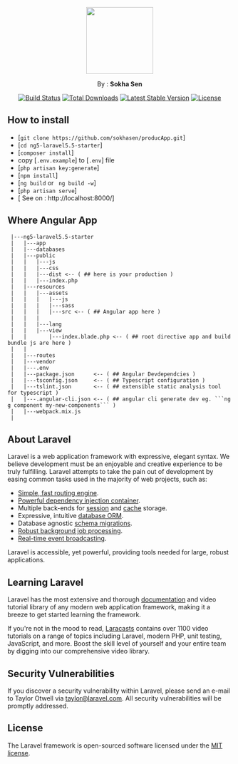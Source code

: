 <p align="center"><img width="150px" src="http://creative-punch.net/wp-content/uploads/2014/01/Angular_Laravel.jpg"></p>
<p align="center">By : <strong>Sokha Sen</strong></p>

<p align="center">
<a href="https://travis-ci.org/laravel/framework"><img src="https://travis-ci.org/laravel/framework.svg" alt="Build Status"></a>
<a href="https://packagist.org/packages/laravel/framework"><img src="https://poser.pugx.org/laravel/framework/d/total.svg" alt="Total Downloads"></a>
<a href="https://packagist.org/packages/laravel/framework"><img src="https://poser.pugx.org/laravel/framework/v/stable.svg" alt="Latest Stable Version"></a>
<a href="https://packagist.org/packages/laravel/framework"><img src="https://poser.pugx.org/laravel/framework/license.svg" alt="License"></a>
</p>

## How to install
- [``` git clone https://github.com/sokhasen/producApp.git ```]
- [``` cd ng5-laravel5.5-starter ```]
- [``` composer install ```]
- copy [``` .env.example ```] to [``` .env ```] file
- [``` php artisan key:generate ```]
- [``` npm install ```]
- [``` ng build ``` or ``` ng build -w```]
- [``` php artisan serve ```]
- [ See on : http://localhost:8000/]


## Where Angular App
 ```
  |---ng5-laravel5.5-starter
  |   |---app
  |   |---databases
  |   |---public
  |   |   |---js
  |   |   |---css
  |   |   |---dist <-- ( ## here is your production )
  |   |   |---index.php
  |   |---resources
  |   |   |---assets
  |   |   |   |---js
  |   |   |   |---sass
  |   |   |   |---src <-- ( ## Angular app here )
  |   |   |   
  |   |   |---lang
  |   |   |---view
  |   |       |---index.blade.php <-- ( ## root directive app and build bundle js are here )
  |   |      
  |   |---routes
  |   |---vendor
  |   |---.env
  |   |---package.json      <-- ( ## Angular Devdependcies )
  |   |---tsconfig.json     <-- ( ## Typescript configuration )
  |   |---tslint.json       <-- ( ## extensible static analysis tool for typescript )
  |   |---.angular-cli.json <-- ( ## angular cli generate dev eg. ```ng g component my-new-components``` )
  |   |---webpack.mix.js
  |
 ```


## About Laravel

Laravel is a web application framework with expressive, elegant syntax. We believe development must be an enjoyable and creative experience to be truly fulfilling. Laravel attempts to take the pain out of development by easing common tasks used in the majority of web projects, such as:

- [Simple, fast routing engine](https://laravel.com/docs/routing).
- [Powerful dependency injection container](https://laravel.com/docs/container).
- Multiple back-ends for [session](https://laravel.com/docs/session) and [cache](https://laravel.com/docs/cache) storage.
- Expressive, intuitive [database ORM](https://laravel.com/docs/eloquent).
- Database agnostic [schema migrations](https://laravel.com/docs/migrations).
- [Robust background job processing](https://laravel.com/docs/queues).
- [Real-time event broadcasting](https://laravel.com/docs/broadcasting).

Laravel is accessible, yet powerful, providing tools needed for large, robust applications.

## Learning Laravel

Laravel has the most extensive and thorough [documentation](https://laravel.com/docs) and video tutorial library of any modern web application framework, making it a breeze to get started learning the framework.

If you're not in the mood to read, [Laracasts](https://laracasts.com) contains over 1100 video tutorials on a range of topics including Laravel, modern PHP, unit testing, JavaScript, and more. Boost the skill level of yourself and your entire team by digging into our comprehensive video library.

 

## Security Vulnerabilities

If you discover a security vulnerability within Laravel, please send an e-mail to Taylor Otwell via [taylor@laravel.com](mailto:taylor@laravel.com). All security vulnerabilities will be promptly addressed.

## License

The Laravel framework is open-sourced software licensed under the [MIT license](https://opensource.org/licenses/MIT).
